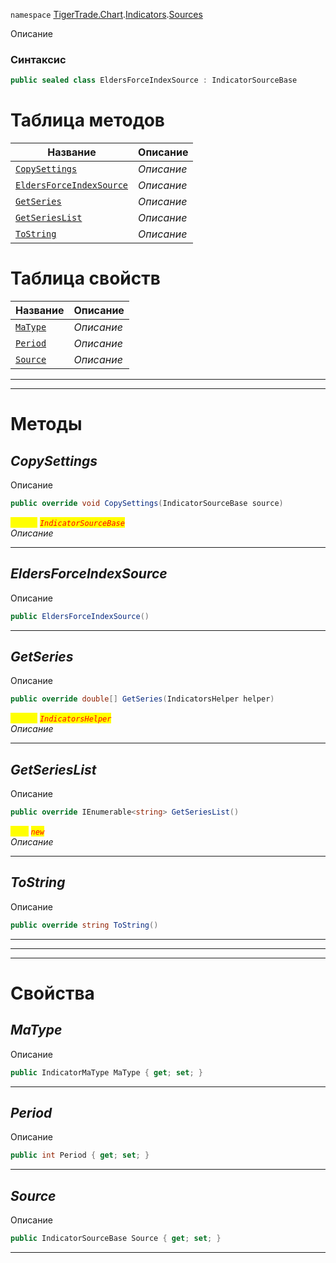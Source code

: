 
`namespace` [TigerTrade.Chart](../../../TigerTrade.Chart.md).[Indicators](../../../TigerTrade.Chart/Indicators.md).[Sources](../../../TigerTrade.Chart/Indicators/Sources.md)


Описание

### Синтаксис
```csharp
public sealed class EldersForceIndexSource : IndicatorSourceBase
```


# Таблица методов
| Название | Описание |
| --- | --- |
| [`CopySettings`](./EldersForceIndexSource.cs/Методы/CopySettings.md) | *Описание* |
| [`EldersForceIndexSource`](./EldersForceIndexSource.cs/Методы/EldersForceIndexSource.md) | *Описание* |
| [`GetSeries`](./EldersForceIndexSource.cs/Методы/GetSeries.md) | *Описание* |
| [`GetSeriesList`](./EldersForceIndexSource.cs/Методы/GetSeriesList.md) | *Описание* |
| [`ToString`](./EldersForceIndexSource.cs/Методы/ToString.md) | *Описание* |

# Таблица свойств
| Название | Описание |
| --- | --- |
| [`MaType`](./EldersForceIndexSource.cs/Свойства/MaType.md) | *Описание* |
| [`Period`](./EldersForceIndexSource.cs/Свойства/Period.md) | *Описание* |
| [`Source`](./EldersForceIndexSource.cs/Свойства/Source.md) | *Описание* |





***  
***  
# Методы

## *CopySettings*
Описание

```csharp
public override void CopySettings(IndicatorSourceBase source)
```

<mark style="color:yellow;">`source`</mark> <mark style="color:red;">*`IndicatorSourceBase`*</mark>  
 *Описание*  


***                

## *EldersForceIndexSource*
Описание

```csharp
public EldersForceIndexSource()
```

***                

## *GetSeries*
Описание

```csharp
public override double[] GetSeries(IndicatorsHelper helper)
```

<mark style="color:yellow;">`helper`</mark> <mark style="color:red;">*`IndicatorsHelper`*</mark>  
 *Описание*  


***                

## *GetSeriesList*
Описание

```csharp
public override IEnumerable<string> GetSeriesList()
```
<mark style="color:yellow;">`List`</mark> <mark style="color:red;">*`new`*</mark>  
 *Описание*  


***                

## *ToString*
Описание

```csharp
public override string ToString()
```

***                
***
  ***
  # Свойства

## *MaType*
Описание

```csharp
public IndicatorMaType MaType { get; set; }
```
***

## *Period*
Описание

```csharp
public int Period { get; set; }
```
***

## *Source*
Описание

```csharp
public IndicatorSourceBase Source { get; set; }
```
***

